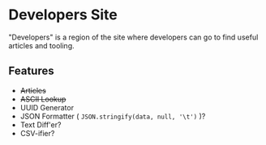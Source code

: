 
Developers Site
================================================================
"Developers" is a region of the site where developers can go to find useful articles and tooling.

## Features
- ~~Articles~~
- ~~ASCII Lookup~~
- UUID Generator
- JSON Formatter ( `JSON.stringify(data, null, '\t')` )?
- Text Diff'er?
- CSV-ifier?
